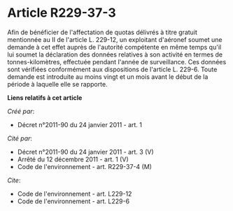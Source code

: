 # Article R229-37-3

Afin de bénéficier de l'affectation de quotas délivrés à titre gratuit mentionnée au II de l'article L. 229-12, un exploitant
d'aéronef soumet une demande à cet effet auprès de l'autorité compétente en même temps qu'il lui soumet la déclaration des
données relatives à son activité en termes de tonnes-kilomètres, effectuée pendant l'année de surveillance. Ces données sont
vérifiées conformément aux dispositions de l'article L. 229-6. Toute demande est introduite au moins vingt et un mois avant
le début de la période à laquelle elle se rapporte.

**Liens relatifs à cet article**

_Créé par_:

  - Décret n°2011-90 du 24 janvier 2011 - art. 1

_Cité par_:

  - Décret n°2011-90 du 24 janvier 2011 - art. 3 (V)
  - Arrêté du 12 décembre 2011 - art. 1 (V)
  - Code de l'environnement - art. R229-37-4 (M)

_Cite_:

  - Code de l'environnement - art. L229-12
  - Code de l'environnement - art. L229-6
